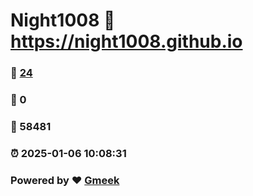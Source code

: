 # Night1008 :link: https://night1008.github.io 
### :page_facing_up: [24](https://night1008.github.io/tag.html) 
### :speech_balloon: 0 
### :hibiscus: 58481 
### :alarm_clock: 2025-01-06 10:08:31 
### Powered by :heart: [Gmeek](https://github.com/Meekdai/Gmeek)
